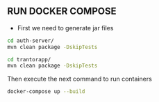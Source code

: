 ## RUN DOCKER COMPOSE

* First we need to generate jar files

```bash
cd auth-server/
mvn clean package -DskipTests
```

```bash
cd trantorapp/
mvn clean package -DskipTests
```

Then execute the next command to run containers

```bash
docker-compose up --build
```